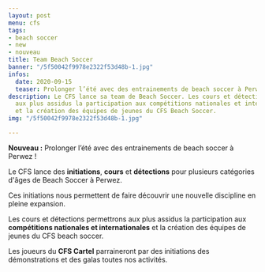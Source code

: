 ```yaml
---
layout: post
menu: cfs
tags:
- beach soccer
- new
- nouveau
title: Team Beach Soccer
banner: "/5f50042f9978e2322f53d48b-1.jpg"
infos:
  date: 2020-09-15
  teaser: Prolonger l’été avec des entrainements de beach soccer à Perwez !
description: Le CFS lance sa team de Beach Soccer. Les cours et détections permettrons
  aux plus assidus la participation aux compétitions nationales et internationales
  et la création des équipes de jeunes du CFS Beach Soccer.
img: "/5f50042f9978e2322f53d48b-1.jpg"

---
```


**Nouveau :** Prolonger l’été avec des entrainements de beach soccer à Perwez !

Le CFS lance des **initiations**, **cours** et **détections** pour plusieurs catégories d'âges de Beach Soccer à Perwez.

Ces initiations nous permettent de faire découvrir une nouvelle discipline en pleine expansion.

Les cours et détections permettrons aux plus assidus la participation aux **compétitions nationales et internationales** et la création des équipes de jeunes du CFS beach soccer.

Les joueurs du **CFS Cartel** parraineront par des initiations des démonstrations et des galas toutes nos activités.